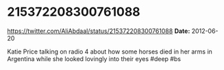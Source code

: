 # 215372208300761088
https://twitter.com/AliAbdaal/status/215372208300761088
**Date:** 2012-06-20

Katie Price talking on radio 4 about how some horses died in her arms in Argentina while she looked lovingly into their eyes #deep #bs
